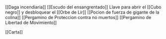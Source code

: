 [[Daga incendiaria]]
[[Escudo del ensangrentado]]
Llave para abrir el [[Cubo negro]] y desbloquear el [[Orbe de Lir]]
[[Pocion de fuerza de gigante de la colina]]
[[Pergamino de Proteccion contra no muertos]]
[[Pergamino de Libertad de Movimiento]]

[[Carta]]